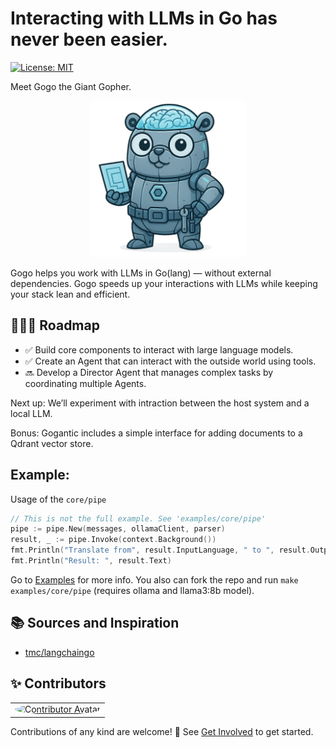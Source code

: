 # Interacting with LLMs in Go has never been easier.

[![License: MIT](https://img.shields.io/badge/License-MIT-yellow.svg)](https://opensource.org/licenses/MIT)

Meet Gogo the Giant Gopher.

<p align="center"> <img src="/img/gogantic-mascot.png" alt="Gogantic Mascot" width="250"/></p>

Gogo helps you work with LLMs in Go(lang) — without external dependencies.
Gogo speeds up your interactions with LLMs while keeping your stack lean and efficient.

## 🚴🏽‍♂️ Roadmap

- ✅ Build core components to interact with large language models.
- ✅ Create an Agent that can interact with the outside world using tools.
- 🔜 Develop a Director Agent that manages complex tasks by coordinating multiple Agents.

Next up: We’ll experiment with intraction between the host system and a local LLM.

Bonus: Gogantic includes a simple interface for adding documents to a Qdrant vector store.

## Example:

Usage of the `core/pipe`

```go
// This is not the full example. See 'examples/core/pipe'
pipe := pipe.New(messages, ollamaClient, parser)
result, _ := pipe.Invoke(context.Background())
fmt.Println("Translate from", result.InputLanguage, " to ", result.OutputLanguage)
fmt.Println("Result: ", result.Text)
```

Go to [Examples](/EXAMPLES.md) for more info.
You also can fork the repo and run `make examples/core/pipe` (requires ollama and llama3:8b model).

## 📚 Sources and Inspiration

- [tmc/langchaingo](https://github.com/tmc/langchaingo)

## ✨ Contributors

<table>
  <tr>
    <td align="center">
      <a href="https://github.com/tobiasgleiter">
        <img src="https://avatars.githubusercontent.com/tobiasgleiter" width="100px" style="border-radius: 50%;" alt="Contributor Avatar"/>
      </a>
    </td>
  </tr>
</table>

Contributions of any kind are welcome! 🙌 See [Get Involved](/GET-INVOLVED.md) to get started.
